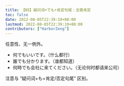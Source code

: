 ```yaml
---
title: 【N5】疑问词+でも+肯定句尾：全面肯定
toc: false
date: 2022-08-05T22:39:19+08:00
lastmod: 2022-08-05T22:39:19+08:00
contributors: ["HarborZeng"]
---
```


任意性、无一例外。

- 何でもいいです。（什么都行）
- 誰でも分かります。（谁都知道）
- 何時でも会社に来てください。（无论何时都请来公司）

 注意与 “疑问词+も+肯定/否定句尾” 区别。


